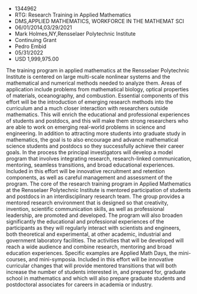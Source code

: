 
* 1344962
* RTG: Research Training in Applied Mathematics
* DMS,APPLIED MATHEMATICS, WORKFORCE IN THE MATHEMAT SCI
* 06/01/2014,03/29/2021
* Mark Holmes,NY,Rensselaer Polytechnic Institute
* Continuing Grant
* Pedro Embid
* 05/31/2022
* USD 1,999,975.00

The training program in applied mathematics at the Rensselaer Polytechnic
Institute is centered on large multi-scale nonlinear systems and the
mathematical and numerical methods needed to analyze them. Areas of application
include problems from mathematical biology, optical properties of materials,
oceanography, and combustion. Essential components of this effort will be the
introduction of emerging research methods into the curriculum and a much closer
interaction with researchers outside mathematics. This will enrich the
educational and professional experiences of students and postdocs, and this will
make them strong researchers who are able to work on emerging real-world
problems in science and engineering. In addition to attracting more students
into graduate study in mathematics, the goal is to also encourage and advance
mathematical science students and postdocs so they successfully achieve their
career goals. In the process the principal investigators will develop a model
program that involves integrating research, research-linked communication,
mentoring, seamless transitions, and broad educational experiences. Included in
this effort will be innovative recruitment and retention components, as well as
careful management and assessment of the program. The core of the research
training program in Applied Mathematics at the Rensselaer Polytechnic Institute
is mentored participation of students and postdocs in an interdisciplinary
research team. The group provides a mentored research environment that is
designed so that creativity, invention, scientific communication skills, as well
as professional leadership, are promoted and developed. The program will also
broaden significantly the educational and professional experiences of the
participants as they will regularly interact with scientists and engineers, both
theoretical and experimental, at other academic, industrial and government
laboratory facilities. The activities that will be developed will reach a wide
audience and combine research, mentoring and broad education experiences.
Specific examples are Applied Math Days, the mini-courses, and mini-symposia.
Included in this effort will be innovative curricular changes that will provide
mentored transitions that will both increase the number of students interested
in, and prepared for, graduate school in mathematics and which will also prepare
graduate students and postdoctoral associates for careers in academia or
industry.
